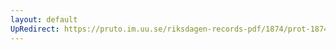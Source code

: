 ```yaml
---
layout: default
UpRedirect: https://pruto.im.uu.se/riksdagen-records-pdf/1874/prot-1874--fk--321/prot-1874--fk--321_010.pdf
---
```

